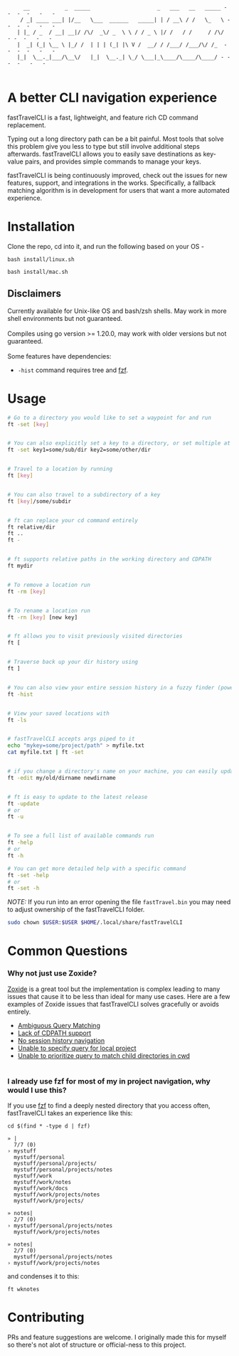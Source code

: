 

<!--- <h1>fastTravelCLI</h1> --->
```
     __           _  _____                     _   ___   __   _____ - -  -  -   -   -
    / _| ____ ___| |/__   \___  ______   _____| | / __\ / /   \_   \ - -  -  -   -   -
   | |_ / _  / __| __|/ /\/  _\/ _  \ \ / / _ \ |/ /   / /     / /\/  - -  -   -   -
   |  _| (_| \__ \ |_/ /  | | | (_| |\ V /  __/ / /___/ /___/\/ /_  - -  -  -   -   -
   |_|  \__._|___/\__\/   |_|  \__._| \_/ \___|_\____/\____/\____/ - -  -  -   -   -
                                                                    
```

<h1>A better CLI navigation experience</h1>

fastTravelCLI is a fast, lightweight, and feature rich CD command replacement.

Typing out a long directory path can be a bit painful. Most tools that solve this problem give you less to type but still involve additional steps afterwards. 
fastTravelCLI allows you to easily save destinations as key-value pairs, and provides simple commands to manage your keys.

fastTravelCLI is being continuously improved, check out the issues for new features, support, and integrations in the works. 
Specifically, a fallback matching algorithm is in development for users that want a more automated experience.


<h1>Installation</h1>

Clone the repo, cd into it, and run the following based on your OS - 

```
bash install/linux.sh
```
```
bash install/mac.sh
```

<h2>Disclaimers</h2>
Currently available for Unix-like OS and bash/zsh shells. May work in more shell environments but not guaranteed.
<br><br>
Compiles using go version >= 1.20.0, may work with older versions but not guaranteed.
<br><br>
Some features have dependencies:

- `-hist` command requires tree and [fzf](https://github.com/junegunn/fzf).




<h1>Usage</h1>


```bash
# Go to a directory you would like to set a waypoint for and run 
ft -set [key]


# You can also explicitly set a key to a directory, or set multiple at once
ft -set key1=some/sub/dir key2=some/other/dir


# Travel to a location by running
ft [key]


# You can also travel to a subdirectory of a key
ft [key]/some/subdir


# ft can replace your cd command entirely
ft relative/dir
ft ..
ft -


# ft supports relative paths in the working directory and CDPATH
ft mydir


# To remove a location run
ft -rm [key]


# To rename a location run
ft -rn [key] [new key]


# ft allows you to visit previously visited directories
ft [


# Traverse back up your dir history using 
ft ]


# You can also view your entire session history in a fuzzy finder (powered by fzf)
ft -hist


# View your saved locations with 
ft -ls


# fastTravelCLI accepts args piped to it
echo "mykey=some/project/path" > myfile.txt
cat myfile.txt | ft -set


# if you change a directory's name on your machine, you can easily update fastTravelCLI
ft -edit my/old/dirname newdirname


# ft is easy to update to the latest release
ft -update
# or
ft -u


# To see a full list of available commands run
ft -help
# or
ft -h

# You can get more detailed help with a specific command
ft -set -help 
# or 
ft -set -h
```
*NOTE:* If you run into an error opening the file `fastTravel.bin` you may need to adjust ownership of the fastTravelCLI folder.
```bash
sudo chown $USER:$USER $HOME/.local/share/fastTravelCLI
```

<h1>Common Questions</h1>

<h3>Why not just use Zoxide?</h3>

[Zoxide](https://github.com/ajeetdsouza/zoxide)  is a great tool but the implementation is complex leading to many issues that cause it to be less than ideal for many use cases.
Here are a few examples of Zoxide issues that fastTravelCLI solves gracefully or avoids entirely.

- [Ambiguous Query Matching](https://github.com/ajeetdsouza/zoxide/issues/876)
- [Lack of CDPATH support](https://github.com/ajeetdsouza/zoxide/issues/620) 
- [No session history navigation](https://github.com/ajeetdsouza/zoxide/issues/839)
- [Unable to specify query for local project](https://github.com/ajeetdsouza/zoxide/issues/863)
- [Unable to prioritize query to match child directories in cwd](https://github.com/ajeetdsouza/zoxide/issues/940)

<h1></h1>

<h3>I already use fzf for most of my in project navigation, why would I use this?</h3>

If you use [fzf](https://github.com/junegunn/fzf) to find a deeply nested directory that you access often, fastTravelCLI takes an experience like this: 
```
cd $(find * -type d | fzf)
```
```
» |
  7/7 (0)
› mystuff
  mystuff/personal
  mystuff/personal/projects/
  mystuff/personal/projects/notes
  mystuff/work
  mystuff/work/notes
  mystuff/work/docs
  mystuff/work/projects/notes
  mystuff/work/projects/
```
```
» notes|
  2/7 (0)
› mystuff/personal/projects/notes
  mystuff/work/projects/notes
```
```
» notes|
  2/7 (0)
  mystuff/personal/projects/notes
› mystuff/work/projects/notes
```
and condenses it to this:
```
ft wknotes
```


<h1>Contributing</h1>

PRs and feature suggestions are welcome. I originally made this for myself so there's not alot of structure or official-ness to this project.
